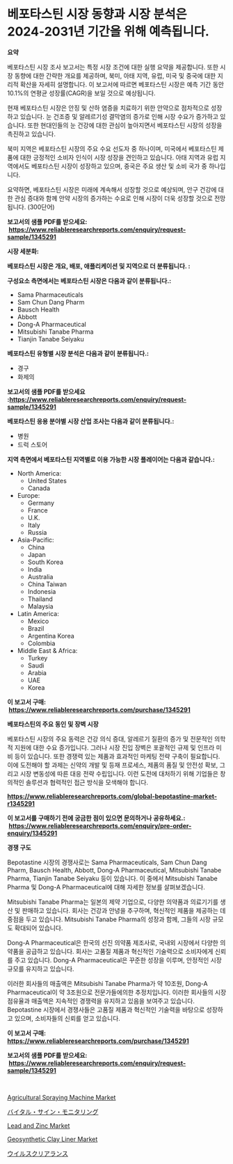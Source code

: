 <p><h1>베포타스틴 시장 동향과 시장 분석은 2024-2031년 기간을 위해 예측됩니다.</h1></p><p><strong>요약</strong></p>
<p><p>베포타스틴 시장 조사 보고서는 특정 시장 조건에 대한 실행 요약을 제공합니다. 또한 시장 동향에 대한 간략한 개요를 제공하며, 북미, 아태 지역, 유럽, 미국 및 중국에 대한 지리적 확산을 자세히 설명합니다. 이 보고서에 따르면 베포타스틴 시장은 예측 기간 동안 10.1%의 연평균 성장률(CAGR)을 보일 것으로 예상됩니다.</p><p>현재 베포타스틴 시장은 안징 및 산하 염증을 치료하기 위한 안약으로 점차적으로 성장하고 있습니다. 눈 건조증 및 알레르기성 결막염의 증가로 인해 시장 수요가 증가하고 있습니다. 또한 현대인들의 눈 건강에 대한 관심이 높아지면서 베포타스틴 시장의 성장을 촉진하고 있습니다.</p><p>북미 지역은 베포타스틴 시장의 주요 수요 선도자 중 하나이며, 미국에서 베포타스틴 제품에 대한 긍정적인 소비자 인식이 시장 성장을 견인하고 있습니다. 아태 지역과 유럽 지역에서도 베포타스틴 시장이 성장하고 있으며, 중국은 주요 생산 및 소비 국가 중 하나입니다.</p><p>요약하면, 베포타스틴 시장은 미래에 계속해서 성장할 것으로 예상되며, 안구 건강에 대한 관심 증대와 함께 안약 시장의 증가하는 수요로 인해 시장이 더욱 성장할 것으로 전망됩니다. (300단어)</p></p>
<p><strong>보고서의 샘플 PDF를 받으세요: &nbsp;<a href="https://www.reliableresearchreports.com/enquiry/request-sample/1345291">https://www.reliableresearchreports.com/enquiry/request-sample/1345291</a></strong></p>
<p><strong>시장 세분화:</strong></p>
<p><strong> 베포타스틴 시장은 개요, 배포, 애플리케이션 및 지역으로 더 분류됩니다. :</strong></p>
<p><strong>구성요소 측면에서는 베포타스틴 시장은 다음과 같이 분류됩니다.:</strong></p>
<p><ul><li>Sama Pharmaceuticals</li><li>Sam Chun Dang Pharm</li><li>Bausch Health</li><li>Abbott</li><li>Dong-A Pharmaceutical</li><li>Mitsubishi Tanabe Pharma</li><li>Tianjin Tanabe Seiyaku</li></ul></p>
<p><strong> 베포타스틴 유형별 시장 분석은 다음과 같이 분류됩니다.:</strong></p>
<p><ul><li>경구</li><li>화제의</li></ul></p>
<p><strong>보고서의 샘플 PDF를 받으세요 :<a href="https://www.reliableresearchreports.com/enquiry/request-sample/1345291">https://www.reliableresearchreports.com/enquiry/request-sample/1345291</a></strong></p>
<p><strong> 베포타스틴 응용 분야별 시장 산업 조사는 다음과 같이 분류됩니다.:</strong></p>
<p><ul><li>병원</li><li>드럭 스토어</li></ul></p>
<p><strong>지역 측면에서 베포타스틴 지역별로 이용 가능한 시장 플레이어는 다음과 같습니다.:</strong></p>
<p><ul>
    <li>
        North America:
        <ul>
            <li>United States</li>
            <li>Canada</li>
        </ul>
    </li>
    <li>
        Europe:
        <ul>
            <li>Germany</li>
            <li>France</li>
            <li>U.K.</li>
            <li>Italy</li>
            <li>Russia</li>
        </ul>
    </li>
    <li>
        Asia-Pacific:
        <ul>
            <li>China</li>
            <li>Japan</li>
            <li>South Korea</li>
            <li>India</li>
            <li>Australia</li>
            <li>China Taiwan</li>
            <li>Indonesia</li>
            <li>Thailand</li>
            <li>Malaysia</li>
        </ul>
    </li>
    <li>
        Latin America:
        <ul>
            <li>Mexico</li>
            <li>Brazil</li>
            <li>Argentina Korea</li>
            <li>Colombia</li>
        </ul>
    </li>
    <li>
        Middle East & Africa:
        <ul>
            <li>Turkey</li>
            <li>Saudi</li>
            <li>Arabia</li>
            <li>UAE</li>
            <li>Korea</li>
        </ul>
    </li>
    </ul></p>
<p><strong>이 보고서 구매: &nbsp;<a href="https://www.reliableresearchreports.com/purchase/1345291">https://www.reliableresearchreports.com/purchase/1345291</a></strong></p>
<p><strong>베포타스틴의 주요 동인 및 장벽 시장</strong></p>
<p><p>베포타스틴 시장의 주요 동력은 건강 의식 증대, 알레르기 질환의 증가 및 전문적인 의학적 지원에 대한 수요 증가입니다. 그러나 시장 진입 장벽은 포괄적인 규제 및 인프라 미비 등이 있습니다. 또한 경쟁력 있는 제품과 효과적인 마케팅 전략 구축이 필요합니다. 이에 도전해야 할 과제는 신약의 개발 및 등재 프로세스, 제품의 품질 및 안전성 확보, 그리고 시장 변동성에 따른 대응 전략 수립입니다. 이런 도전에 대처하기 위해 기업들은 창의적인 솔루션과 협력적인 접근 방식을 모색해야 합니다.</p></p>
<p><strong><a href="https://www.reliableresearchreports.com/global-bepotastine-market-r1345291">https://www.reliableresearchreports.com/global-bepotastine-market-r1345291</a></strong></p>
<p><strong>이 보고서를 구매하기 전에 궁금한 점이 있으면 문의하거나 공유하세요.: &nbsp;<a href="https://www.reliableresearchreports.com/enquiry/pre-order-enquiry/1345291">https://www.reliableresearchreports.com/enquiry/pre-order-enquiry/1345291</a></strong></p>
<p><strong>경쟁 구도</strong></p>
<p><p>Bepotastine 시장의 경쟁사로는 Sama Pharmaceuticals, Sam Chun Dang Pharm, Bausch Health, Abbott, Dong-A Pharmaceutical, Mitsubishi Tanabe Pharma, Tianjin Tanabe Seiyaku 등이 있습니다. 이 중에서 Mitsubishi Tanabe Pharma 및 Dong-A Pharmaceutical에 대해 자세한 정보를 살펴보겠습니다.</p><p>Mitsubishi Tanabe Pharma는 일본의 제약 기업으로, 다양한 의약품과 의료기기를 생산 및 판매하고 있습니다. 회사는 건강과 안녕을 추구하며, 혁신적인 제품을 제공하는 데 중점을 두고 있습니다. Mitsubishi Tanabe Pharma의 성장과 함께, 그들의 시장 규모도 확대되어 있습니다.</p><p>Dong-A Pharmaceutical은 한국의 선진 의약품 제조사로, 국내외 시장에서 다양한 의약품을 공급하고 있습니다. 회사는 고품질 제품과 혁신적인 기술력으로 소비자에게 신뢰를 주고 있습니다. Dong-A Pharmaceutical은 꾸준한 성장을 이루며, 안정적인 시장 규모를 유지하고 있습니다.</p><p>이러한 회사들의 매출액은 Mitsubishi Tanabe Pharma가 약 10조원, Dong-A Pharmaceutical이 약 3조원으로 전문가들에의한 추정치입니다. 이러한 회사들의 시장 점유율과 매출액은 지속적인 경쟁력을 유지하고 있음을 보여주고 있습니다. Bepotastine 시장에서 경쟁사들은 고품질 제품과 혁신적인 기술력을 바탕으로 성장하고 있으며, 소비자들의 신뢰를 얻고 있습니다.</p></p>
<p><strong>이 보고서 구매: &nbsp; <a href="https://www.reliableresearchreports.com/purchase/1345291">https://www.reliableresearchreports.com/purchase/1345291</a></strong></p>
<p><strong>보고서의 샘플 PDF를 받으세요: &nbsp;<a href="https://www.reliableresearchreports.com/enquiry/request-sample/1345291">https://www.reliableresearchreports.com/enquiry/request-sample/1345291</a></strong><strong></strong></p>
<p>&nbsp;</p>
<p><p><a href="https://github.com/moyahfrancoestellec51j635wcx/Market-Research-Report-List-2/blob/main/agricultural-spraying-machine-market.md">Agricultural Spraying Machine Market</a></p><p><a href="https://medium.com/@gregost89076vddcv/%E9%87%8D%E8%A6%81%E3%81%AA%E3%82%B5%E3%82%A4%E3%83%B3%E7%9B%A3%E8%A6%96%E5%B8%82%E5%A0%B4%E3%81%AE%E3%83%A1%E3%83%88%E3%83%AA%E3%82%AF%E3%82%B9%E3%82%92%E8%A7%A3%E8%AA%AD%E3%81%99%E3%82%8B-%E5%B8%82%E5%A0%B4%E3%82%B7%E3%82%A7%E3%82%A2-%E3%83%88%E3%83%AC%E3%83%B3%E3%83%89-%E6%88%90%E9%95%B7%E3%83%91%E3%82%BF%E3%83%BC%E3%83%B3-2c34dbc7633e">バイタル・サイン・モニタリング</a></p><p><a href="https://www.linkedin.com/pulse/lead-zinc-market-research-report-reveals-latest-trends-opportunities-5mmde?trackingId=QXcI1dfXOMBwdT3IiyTYqQ%3D%3D">Lead and Zinc Market</a></p><p><a href="https://www.linkedin.com/pulse/geosynthetic-clay-liner-market-size-share-amp-trends-analysis-xczae?trackingId=DwfR2IED9FYkCubZv9rOJw%3D%3D">Geosynthetic Clay Liner Market</a></p><p><a href="https://medium.com/@janrona788520/%E3%82%A6%E3%82%A4%E3%83%AB%E3%82%B9%E3%82%AF%E3%83%AA%E3%82%A2%E3%83%A9%E3%83%B3%E3%82%B9%E5%B8%82%E5%A0%B4-2031%E5%B9%B4%E3%81%BE%E3%81%A7%E3%81%AE%E3%83%88%E3%83%AC%E3%83%B3%E3%83%89-%E4%BA%88%E6%B8%AC-%E7%AB%B6%E5%90%88%E5%88%86%E6%9E%90-093b882fa62f">ウイルスクリアランス</a></p></p>